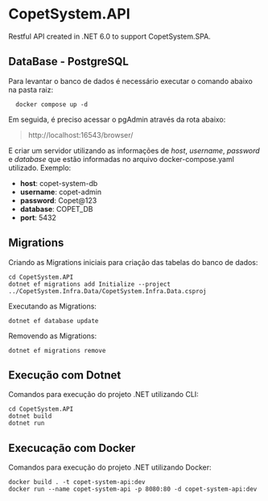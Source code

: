# CopetSystem.API
Restful API created in .NET 6.0 to support CopetSystem.SPA.

## DataBase - PostgreSQL
Para levantar o banco de dados é necessário executar o comando abaixo na pasta raiz:
```
  docker compose up -d
```
Em seguida, é preciso acessar o pgAdmin através da rota abaixo:
>http://localhost:16543/browser/

E criar um servidor utilizando as informações de *host*, *username*, *password* e *database* que estão informadas no arquivo docker-compose.yaml utilizado.
Exemplo:
- **host**: copet-system-db
- **username**: copet-admin
- **password**: Copet@123
- **database**: COPET_DB
- **port**: 5432

## Migrations
Criando as Migrations iniciais para criação das tabelas do banco de dados:
```
cd CopetSystem.API
dotnet ef migrations add Initialize --project ../CopetSystem.Infra.Data/CopetSystem.Infra.Data.csproj
```

Executando as Migrations:
```
dotnet ef database update
```

Removendo as Migrations:
```
dotnet ef migrations remove
```

## Execução com Dotnet
Comandos para execução do projeto .NET utilizando CLI:
```
cd CopetSystem.API
dotnet build 
dotnet run
```

## Execucação com Docker
Comandos para execução do projeto .NET utilizando Docker:
```
docker build . -t copet-system-api:dev 
docker run --name copet-system-api -p 8080:80 -d copet-system-api:dev
```